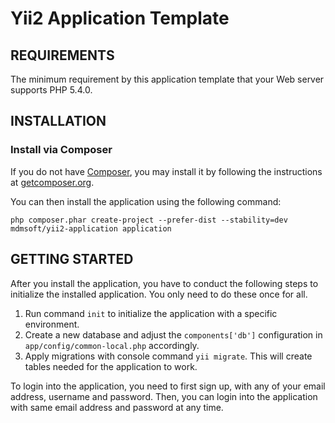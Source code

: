 Yii2 Application Template
===========

REQUIREMENTS
------------

The minimum requirement by this application template that your Web server supports PHP 5.4.0.


INSTALLATION
------------

### Install via Composer

If you do not have [Composer](http://getcomposer.org/), you may install it by following the instructions
at [getcomposer.org](http://getcomposer.org/doc/00-intro.md#installation-nix).

You can then install the application using the following command:

~~~
php composer.phar create-project --prefer-dist --stability=dev mdmsoft/yii2-application application
~~~


GETTING STARTED
---------------

After you install the application, you have to conduct the following steps to initialize
the installed application. You only need to do these once for all.

1. Run command `init` to initialize the application with a specific environment.
2. Create a new database and adjust the `components['db']` configuration in `app/config/common-local.php` accordingly.
3. Apply migrations with console command `yii migrate`. This will create tables needed for the application to work.

To login into the application, you need to first sign up, with any of your email address, username and password.
Then, you can login into the application with same email address and password at any time.
